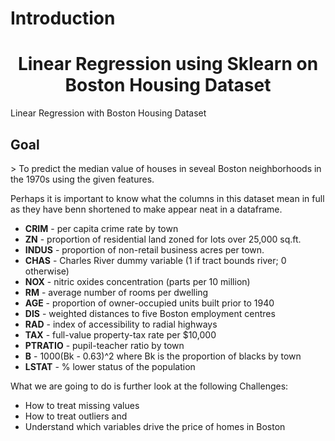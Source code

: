 <html>
  
  <div id="intro">
  <h1>Introduction</h1>
</div>
<body>
  <center>
<h1>Linear Regression using Sklearn on Boston Housing Dataset
    </center>
  </h1>
Linear Regression with Boston Housing Dataset

<h2>Goal</h2>
> To predict the median value of houses in seveal Boston neighborhoods in the 1970s using the given features. 

Perhaps it is important to know what the columns in this dataset mean in full as they have benn shortened to make appear neat in a dataframe. 

- **CRIM** - per capita crime rate by town
- **ZN** - proportion of residential land zoned for lots over 25,000 sq.ft.
- **INDUS** - proportion of non-retail business acres per town.
- **CHAS** - Charles River dummy variable (1 if tract bounds river; 0 otherwise)
- **NOX** - nitric oxides concentration (parts per 10 million)
- **RM** - average number of rooms per dwelling
- **AGE** - proportion of owner-occupied units built prior to 1940
- **DIS** - weighted distances to five Boston employment centres
- **RAD** - index of accessibility to radial highways
- **TAX** - full-value property-tax rate per $10,000
- **PTRATIO** - pupil-teacher ratio by town
- **B** - 1000(Bk - 0.63)^2 where Bk is the proportion of blacks by town
- **LSTAT** - % lower status of the population

What we are going to do is further look at the following Challenges:

- How to treat missing values
- How to treat outliers and 
- Understand which variables drive the price of homes in Boston
  </body>
</html>
